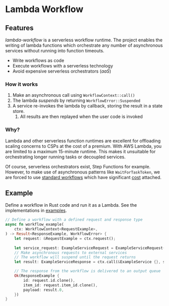 # Lambda Workflow

## Features

*lambda-workflow* is a serverless workflow runtime. The project enables the writing of lambda functions which orchestrate any number of asynchronous services without running into function timeouts.

* Write workflows as code
* Execute workflows with a serverless technology
* Avoid expensive serverless orchestrators (*aaS*)

### How it works
1. Make an asynchronous call using `WorkflowContext::call()`
2. The lambda *suspends* by returning `WorkflowError::Suspended`
3. A service re-invokes the lambda by callback, storing the result in a state store.
   1. All results are then replayed when the user code is invoked

### Why?

Lambda and other serverless function runtimes are excellent for offloading scaling concerns to CSPs at the cost of a premium. With AWS Lambda, you are limited to a maximum 15-minute runtime. This makes it unsuitable for orchestrating longer running tasks or decoupled services.

Of course, serverless orchestrators exist, Step Functions for example. However, to make use of asynchronous patterns like `WaitForTaskToken`, we are forced to use [standard workflows](https://docs.aws.amazon.com/step-functions/latest/dg/choosing-workflow-type.html) which have significant [cost](https://aws.amazon.com/step-functions/pricing/) attached.

## Example

Define a workflow in Rust code and run it as a Lambda. See the implementations in [examples](./examples).

```rust
// Define a workflow with a defined request and response type
async fn workflow_example(
    ctx: WorkflowContext<RequestExample>,
) -> Result<ResponseExample, WorkflowError> {
    let request: &RequestExample = ctx.request();
  
    let service_request: ExampleServiceRequest = ExampleServiceRequest(request.item_id.clone());
    // Make asynchronous requests to external services
    // The workflow will suspend until the request returns
    let result: ExampleServiceResponse = ctx.call(&ExampleService {}, service_request).await?;

    // The response from the workflow is delivered to an output queue
    Ok(ResponseExample {
        id: request.id.clone(),
        item_id: request.item_id.clone(),
        payload: result.0,
    })
}
```